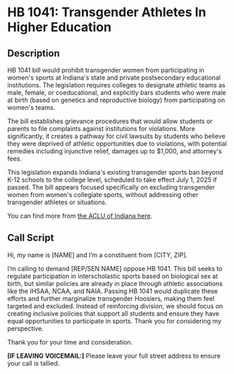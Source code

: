 # HB 1041: Transgender Athletes In Higher Education

## Description
HB 1041 bill would prohibit transgender women from participating in women's sports at Indiana's state and private postsecondary educational institutions. The legislation requires colleges to designate athletic teams as male, female, or coeducational, and explicitly bars students who were male at birth (based on genetics and reproductive biology) from participating on women's teams.

The bill establishes grievance procedures that would allow students or parents to file complaints against institutions for violations. More significantly, it creates a pathway for civil lawsuits by students who believe they were deprived of athletic opportunities due to violations, with potential remedies including injunctive relief, damages up to $1,000, and attorney's fees.

This legislation expands Indiana's existing transgender sports ban beyond K-12 schools to the college level, scheduled to take effect July 1, 2025 if passed. The bill appears focused specifically on excluding transgender women from women's collegiate sports, without addressing other transgender athletes or situations.

You can find more from [the ACLU of Indiana here](https://www.aclu-in.org/en/legislation/student-eligibility-interscholastic-sports-hb-1041).

## Call Script
Hi, my name is [NAME] and I’m a constituent from [CITY, ZIP].

I’m calling to demand [REP/SEN NAME] oppose HB 1041. This bill seeks to regulate participation in interscholastic sports based on biological sex at birth, but similar policies are already in place through athletic associations like the IHSAA, NCAA, and NAIA. Passing HB 1041 would duplicate these efforts and further marginalize transgender Hoosiers, making them feel targeted and excluded. Instead of reinforcing division, we should focus on creating inclusive policies that support all students and ensure they have equal opportunities to participate in sports. Thank you for considering my perspective.

Thank you for your time and consideration.


**[IF LEAVING VOICEMAIL:]**
Please leave your full street address to ensure your call is tallied.
